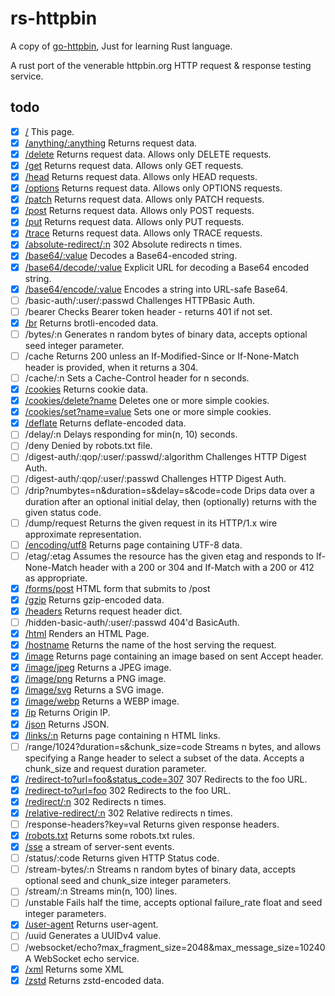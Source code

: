 # rs-httpbin

A copy of [go-httpbin](https://github.com/mccutchen/go-httpbin), Just for learning Rust language.

A rust port of the venerable httpbin.org HTTP request & response testing service.

## todo

- [x] [/](/) This page.
- [x] [/anything/:anything](/anything/anything) Returns request data.
- [x] [/delete](/delete) Returns request data. Allows only DELETE requests.
- [x] [/get](/get) Returns request data. Allows only GET requests.
- [x] [/head](/head) Returns request data. Allows only HEAD requests.
- [x] [/options](/options) Returns request data. Allows only OPTIONS requests.
- [x] [/patch](/patch) Returns request data. Allows only PATCH requests.
- [x] [/post](/post) Returns request data. Allows only POST requests.
- [x] [/put](/put) Returns request data. Allows only PUT requests.
- [x] [/trace](/trace) Returns request data. Allows only TRACE requests.
- [x] [/absolute-redirect/:n](/absolute-redirect/3) 302 Absolute redirects n times.
- [x] [/base64/:value](/base64/aGVsbG8K) Decodes a Base64-encoded string.
- [x] [/base64/decode/:value](/base64/decode/aGVsbG8K) Explicit URL for decoding a Base64 encoded string.
- [x] [/base64/encode/:value](/base64/encode/hello) Encodes a string into URL-safe Base64.
- [ ] /basic-auth/:user/:passwd Challenges HTTPBasic Auth.
- [ ] /bearer Checks Bearer token header - returns 401 if not set.
- [x] [/br](/br) Returns brotli-encoded data.
- [ ] /bytes/:n Generates n random bytes of binary data, accepts optional seed integer parameter.
- [ ] /cache Returns 200 unless an If-Modified-Since or If-None-Match header is provided, when it returns a 304.
- [ ] /cache/:n Sets a Cache-Control header for n seconds.
- [x] [/cookies](/cookies) Returns cookie data.
- [x] [/cookies/delete?name](/cookies/delete?k1=&k2=) Deletes one or more simple cookies.
- [x] [/cookies/set?name=value](/cookies/set?k1=v1&k2=v2) Sets one or more simple cookies.
- [x] [/deflate](/deflate) Returns deflate-encoded data.
- [ ] /delay/:n Delays responding for min(n, 10) seconds.
- [ ] /deny Denied by robots.txt file.
- [ ] /digest-auth/:qop/:user/:passwd/:algorithm Challenges HTTP Digest Auth.
- [ ] /digest-auth/:qop/:user/:passwd Challenges HTTP Digest Auth.
- [ ] /drip?numbytes=n&duration=s&delay=s&code=code Drips data over a duration after an optional initial delay, then (optionally) returns with the given status code.
- [ ] /dump/request Returns the given request in its HTTP/1.x wire approximate representation.
- [ ] [/encoding/utf8](/encoding/utf8) Returns page containing UTF-8 data.
- [ ] /etag/:etag Assumes the resource has the given etag and responds to If-None-Match header with a 200 or 304 and If-Match with a 200 or 412 as appropriate.
- [x] [/forms/post](/forms/post) HTML form that submits to /post
- [x] [/gzip](/gzip) Returns gzip-encoded data.
- [x] [/headers](/headers) Returns request header dict.
- [ ] /hidden-basic-auth/:user/:passwd 404'd BasicAuth.
- [x] [/html](/html) Renders an HTML Page.
- [x] [/hostname](/hostname) Returns the name of the host serving the request.
- [x] [/image](/image) Returns page containing an image based on sent Accept header.
- [x] [/image/jpeg](/image/jpeg) Returns a JPEG image.
- [x] [/image/png](/image/png) Returns a PNG image.
- [x] [/image/svg](/image/svg) Returns a SVG image.
- [x] [/image/webp](/image/webp) Returns a WEBP image.
- [x] [/ip](/ip) Returns Origin IP.
- [x] [/json](/json) Returns JSON.
- [x] [/links/:n](/links/10) Returns page containing n HTML links.
- [ ] /range/1024?duration=s&chunk_size=code Streams n bytes, and allows specifying a Range header to select a subset of the data. Accepts a chunk_size and request duration parameter.
- [x] [/redirect-to?url=foo&status_code=307](/redirect-to?url=/&status_code=307) 307 Redirects to the foo URL.
- [x] [/redirect-to?url=foo](/redirect-to?url=/) 302 Redirects to the foo URL.
- [x] [/redirect/:n](/redirect/3) 302 Redirects n times.
- [x] [/relative-redirect/:n](/relative-redirect/3) 302 Relative redirects n times.
- [ ] /response-headers?key=val Returns given response headers.
- [x] [/robots.txt](/robots.txt) Returns some robots.txt rules.
- [x] [/sse](/sse?delay=1s&duration=3s&count=10) a stream of server-sent events.
- [ ] /status/:code Returns given HTTP Status code.
- [ ] /stream-bytes/:n Streams n random bytes of binary data, accepts optional seed and chunk_size integer parameters.
- [ ] /stream/:n Streams min(n, 100) lines.
- [ ] /unstable Fails half the time, accepts optional failure_rate float and seed integer parameters.
- [x] [/user-agent](/user-agent) Returns user-agent.
- [ ] /uuid Generates a UUIDv4 value.
- [ ] /websocket/echo?max_fragment_size=2048&max_message_size=10240 A WebSocket echo service.
- [x] [/xml](/xml) Returns some XML
- [x] [/zstd](/zstd) Returns zstd-encoded data.
